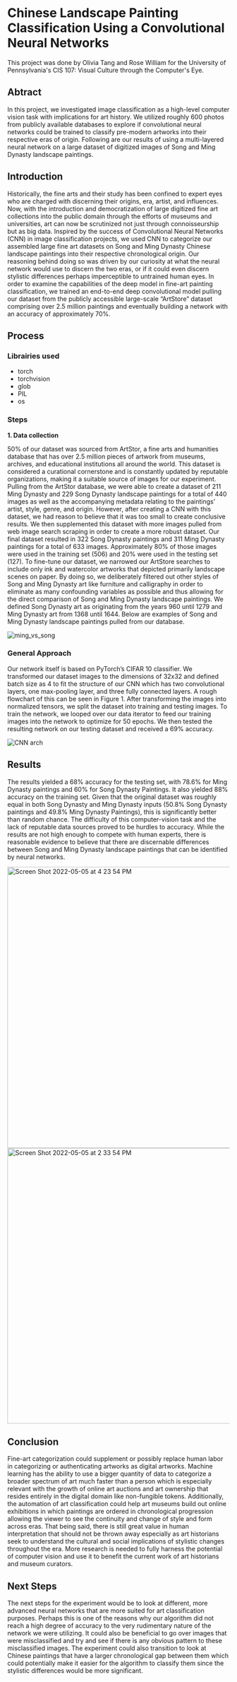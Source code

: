 # Chinese Landscape Painting Classification Using a Convolutional Neural Networks


This project was done by Olivia Tang and Rose William for the University of Pennsylvania's CIS 107: Visual Culture through the Computer's Eye. 


## Abtract
In this project, we investigated image classification as a high-level computer vision task with implications for art history. We utilized roughly 600 photos from publicly available databases to explore if convolutional neural networks could be trained to classify pre-modern artworks into their respective eras of origin. Following are our results of using a multi-layered neural network on a large dataset of digitized images of Song and Ming Dynasty landscape paintings. 

## Introduction
Historically, the fine arts and their study has been confined to expert eyes who are charged with discerning their origins, era, artist, and influences.  Now, with the introduction and democratization of large digitized fine art collections into the public domain through the efforts of museums and universities, art can now be scrutinized not just through connoisseurship but as big data. Inspired by the success of Convolutional Neural Networks (CNN) in image classification projects, we used CNN to categorize our assembled large fine art datasets on Song and Ming Dynasty Chinese landscape paintings into their respective chronological origin. Our reasoning behind doing so was driven by our curiosity at what the neural network would use to discern the two eras, or if it could even discern stylistic differences perhaps imperceptible to untrained human eyes. In order to examine the capabilities of the deep model in fine-art painting classification, we trained an end-to-end deep convolutional model pulling our dataset from the publicly accessible large-scale “ArtStore” dataset comprising over 2.5 million paintings and eventually building a network with an accuracy of approximately 70%. 

## Process 

### Librairies used
* torch
* torchvision
* glob
* PIL
* os

### Steps
<b>1. Data collection</b>

<div>50% of our dataset was sourced from ArtStor, a fine arts and humanities database that has over 2.5 million pieces of artwork from museums, archives, and educational institutions all around the world. This dataset is considered a curational cornerstone and is constantly updated by reputable organizations, making it a suitable source of images for our experiment. Pulling from the ArtStor database, we were able to create a dataset of 211 Ming Dynasty and 229 Song Dynasty landscape paintings for a total of 440 images as well as the accompanying metadata relating to the paintings’ artist, style, genre, and origin. However, after creating a CNN with this dataset, we had reason to believe that it was too small to create conclusive results. We then supplemented this dataset with more images pulled from web image search scraping in order to create a more robust dataset. Our final dataset resulted in 322 Song Dynasty paintings and 311 Ming Dynasty paintings for a total of 633 images. Approximately 80% of those images were used in the training set (506) and 20% were used in the testing set (127). To fine-tune our dataset, we narrowed our ArtStore searches to include only ink and watercolor artworks that depicted primarily landscape scenes on paper. By doing so, we deliberately filtered out other styles of Song and Ming Dynasty art like furniture and calligraphy in order to eliminate as many confounding variables as possible and thus allowing for the direct comparison of Song and Ming Dynasty landscape paintings. We defined Song Dynasty art as originating from the years 960 until 1279 and Ming Dynasty art from 1368 until 1644. Below are examples of Song and Ming Dynasty landscape paintings pulled from our database.</div>

  ![ming_vs_song](https://user-images.githubusercontent.com/78753719/155208873-76d55264-528a-4899-b0dd-684b0d2a0799.png)
  
### General Approach	
Our network itself is based on PyTorch’s CIFAR 10 classifier. We transformed our dataset images to the dimensions of 32x32 and defined batch size as 4 to fit the structure of our CNN which has two convolutional layers, one max-pooling layer, and three fully connected layers. A rough flowchart of this can be seen in Figure 1. After transforming the images into normalized tensors, we split the dataset into training and testing images. To train the network, we looped over our data iterator to feed our training images into the network to optimize for 50 epochs. We then tested the resulting network on our testing dataset and received a 69% accuracy.

![CNN arch](https://user-images.githubusercontent.com/78753719/167018475-9f416a44-27f4-400c-a716-ea484f5ae89d.png)



## Results
The results yielded a 68% accuracy for the testing set, with 78.6% for Ming Dynasty paintings and 60% for Song Dynasty Paintings. It also yielded 88% accuracy on the training set. Given that the original dataset was roughly equal in both Song Dynasty and Ming Dynasty inputs (50.8% Song Dynasty paintings and 49.8% Ming Dynasty Paintings), this is significantly better than random chance. The difficulty of this computer-vision task and the lack of reputable data sources proved to be hurdles to accuracy. While the results are not high enough to compete with human experts, there is reasonable evidence to believe that there are discernable differences between Song and Ming Dynasty landscape paintings that can be identified by neural networks. 

<img width="637" alt="Screen Shot 2022-05-05 at 4 23 54 PM" src="https://user-images.githubusercontent.com/78753719/167019508-fe8db504-87e6-479a-9cfa-52abc1bdad4f.png">

<img width="624" alt="Screen Shot 2022-05-05 at 2 33 54 PM" src="https://user-images.githubusercontent.com/78753719/167019242-cfe89aef-a464-4a64-9dc9-68592d5c7c5b.png">



## Conclusion
Fine-art categorization could supplement or possibly replace human labor in categorizing or authenticating artworks as digital artworks.  Machine learning has the ability to use a bigger quantity of data to categorize a broader spectrum of art much faster than a person which is especially relevant with the growth of online art auctions and art ownership that resides entirely in the digital domain like non-fungible tokens. Additionally, the automation of art classification could help art museums build out online exhibitions in which paintings are ordered in chronological progression allowing the viewer to see the continuity and change of style and form across eras. That being said, there is still great value in human interpretation that should not be thrown away especially as art historians seek to understand the cultural and social implications of stylistic changes throughout the era. More research is needed to fully harness the potential of computer vision and use it to benefit the current work of art historians and museum curators. 

## Next Steps
The next steps for the experiment would be to look at different, more advanced neural networks that are more suited for art classification purposes. Perhaps this is one of the reasons why our algorithm did not reach a high degree of accuracy to the very rudimentary nature of the network we were utilizing. It could also be beneficial to go over images that were misclassified and try and see if there is any obvious pattern to these misclassified images. The experiment could also transition to look at Chinese paintings that have a larger chronological gap between them which could potentially make it easier for the algorithm to classify them since the stylistic differences would be more significant.

